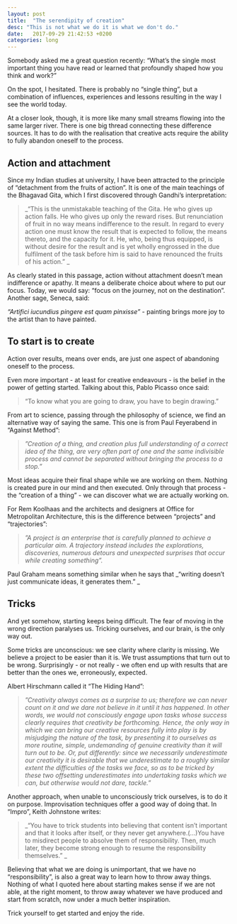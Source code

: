 ```yaml
---
layout: post
title:  "The serendipity of creation"
desc: "This is not what we do it is what we don't do."
date:   2017-09-29 21:42:53 +0200
categories: long
---
```

Somebody asked me a great question recently: “What’s the single most important thing you have read or learned that profoundly shaped how you think and work?” 

On the spot, I hesitated. There is probably no “single thing”, but a combination of influences, experiences and lessons resulting in the way I see the world today. 

At a closer look, though, it is more like many small streams flowing into the same larger river. There is one big thread connecting these difference sources. It has to do with the realisation that creative acts require the ability to fully abandon oneself to the process. 

## Action and attachment 

Since my Indian studies at university, I have been attracted to the principle of “detachment from the fruits of action”. It is one of the main teachings of the Bhagavad Gita, which I first discovered through Gandhi’s interpretation: 

> _“This is the unmistakable teaching of the Gita. He who gives up action falls. He who gives up only the reward rises. But renunciation of fruit in no way means indifference to the result. In regard to every action one must know the result that is expected to follow, the means thereto, and the capacity for it. He, who, being thus equipped, is without desire for the result and is yet wholly engrossed in the due fulfilment of the task before him is said to have renounced the fruits of his action.” _

As clearly stated in this passage, action without attachment doesn’t mean indifference or apathy. It means a deliberate choice about where to put our focus. Today, we would say: “focus on the journey, not on the destination”. Another sage, Seneca, said: 

_“Artifici iucundius pingere est quam pinxisse”_ - painting brings more joy to the artist than to have painted. 

## To start is to create 

Action over results, means over ends, are just one aspect of  abandoning oneself to the process. 

Even more important - at least for creative endeavours - is the belief in the power of getting started.  Talking about this, Pablo Picasso once said: 

> “To know what you are going to draw, you have to begin drawing.”

From art to science, passing through the philosophy of science, we find an alternative way of saying the same. This one is from Paul Feyerabend in “Against Method”:

> _”Creation of a thing, and creation plus full understanding of a correct idea of the thing, are very often part of one and the same indivisible process and cannot be separated without bringing the process to a stop.”_

Most ideas acquire their final shape while we are working on them. Nothing is created pure in our mind and then executed. Only through that process - the “creation of a thing” - we can discover what we are actually working on. 

For Rem Koolhaas and the architects and designers at Office for Metropolitan Architecture, this is the difference between “projects” and “trajectories”:

> _”A project is an enterprise that is carefully planned to achieve a particular aim. A trajectory instead includes the explorations, discoveries, numerous detours and unexpected surprises that occur while creating something”._

Paul Graham means something similar when he says that _“writing doesn’t just communicate ideas, it generates them.” _

## Tricks

And yet somehow, starting keeps being difficult. The fear of moving in the wrong direction paralyses us. Tricking ourselves, and our brain, is the only way out. 

Some tricks are unconscious: we see clarity where clarity is missing. We believe a project to be easier than it is. We trust assumptions that turn out to be wrong. Surprisingly - or not really - we often end up with results that are better than the ones we, erroneously, expected. 

Albert Hirschmann called it “The Hiding Hand”: 

> _”Creativity always comes as a surprise to us; therefore we can never count on it and we dare not believe in it until it has happened. In other words, we would not consciously engage upon tasks whose success clearly requires that creativity be forthcoming. Hence, the only way in which we can bring our creative resources fully into play is by misjudging the nature of the task, by presenting it to ourselves as more routine, simple, undemanding of genuine creativity than it will turn out to be. Or, put differently: since we necessarily underestimate our creativity it is desirable that we underestimate to a roughly similar extent the difficulties of the tasks we face, so as to be tricked by these two offsetting underestimates into undertaking tasks which we can, but otherwise would not dare, tackle.”_

Another approach, when unable to unconsciously trick ourselves, is to do it on purpose. Improvisation techniques offer a good way of doing that. In “Impro”, Keith Johnstone writes: 

> _“You have to trick students into believing that content isn’t important and that it looks after itself, or they never get anywhere.(…)You have to misdirect people to absolve them of responsibility. Then, much later, they become strong enough to resume the responsibility themselves.” _

Believing that what we are doing is unimportant, that we have no “responsibility”, is also a great way to learn how to throw away things. Nothing of what I quoted here about starting makes sense if we are not able, at the right moment, to throw away whatever we have produced and start from scratch, now under a much better inspiration. 

Trick yourself to get started and enjoy the ride. 

